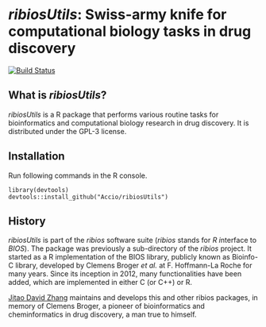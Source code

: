 *ribiosUtils*: Swiss-army knife for computational biology tasks in drug discovery
===

[![Build Status](https://travis-ci.org/Accio/ribiosUtils.svg?branch=master)](https://travis-ci.org/Accio/ribiosUtils)

## What is *ribiosUtils*?

*ribiosUtils* is a R package that performs various routine tasks for bioinformatics and computational biology research in drug discovery. It is distributed under the GPL-3 license.

## Installation

Run following commands in the R console.

```{R}
library(devtools)
devtools::install_github("Accio/ribiosUtils")
```

## History

*ribiosUtils* is part of the *ribios* software suite (*ribios* stands for *R* *i*nterface to *BIOS*). The package was previously a sub-directory of the *ribios* project. It started as a R implementation of the BIOS library, publicly known as Bioinfo-C library, developed by Clemens Broger *et al.* at F. Hoffmann-La Roche for many years. Since its inception in 2012, many functionalities have been added, which are implemented in either C (or C++) or R. 

[Jitao David Zhang](mailto:jitao_david.zhang@roche.com) maintains and develops this and other ribios packages, in memory of Clemens Broger, a pioneer of bioinformatics and cheminformatics in drug discovery, a man true to himself.
